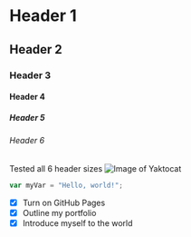 # Header 1 
## Header 2
### Header 3
#### Header 4
##### Header 5
###### Header 6
Tested all 6 header sizes
![Image of Yaktocat](https://octodex.github.com/images/yaktocat.png)
``` javascript
var myVar = "Hello, world!";
```
- [x] Turn on GitHub Pages
- [x] Outline my portfolio
- [x] Introduce myself to the world
